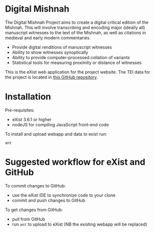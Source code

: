 # Digital Mishnah

The Digital Mishnah Project aims to create a digital critical edition of the Mishnah. This will involve transcribing and encoding major (ideally all) manuscript witnesses to the text of the Mishnah, as well as citations in medieval and early modern commentaries.

* Provide digital renditions of manuscript witnesses
* Ability to show witnesses synoptically
* Ability to provide computer-processed collation of variants
* Statistical tools for measuring proximity or distance of witnesses

This is the eXist web application for the project website. The TEI data for the project is located in [this GitHub repository](https://github.com/umd-mith/mishnah-data).

# Installation

Pre-requisites:

 * eXist 3.6.1 or higher
 * nodeJS for compiling JavaScript front-end code

To install and upload webapp and data to exist run:

`ant`

# Suggested workflow for eXist and GitHub

To commit changes to GitHub:

* use the eXist IDE to synchronize code to your clone
* commit and push changes to GitHub

To get changes from GitHub:

* pull from GitHub
* run `ant` to upload to eXist (NB the existing webapp will be replaced)
